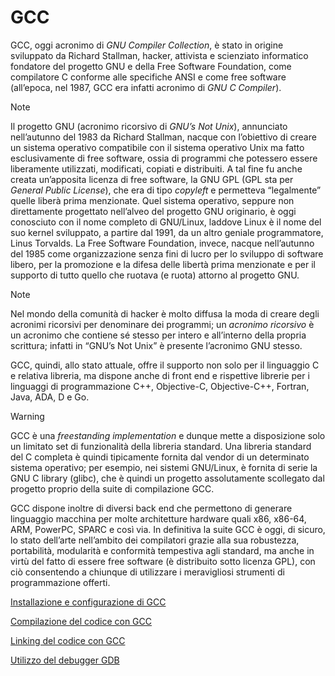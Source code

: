 # GCC

GCC, oggi acronimo di *GNU Compiler Collection*, è stato in origine sviluppato da Richard Stallman, hacker, attivista e scienziato informatico fondatore del progetto GNU e della Free Software Foundation, come compilatore C conforme alle specifiche ANSI e come free software (all’epoca, nel 1987, GCC era infatti acronimo di *GNU C Compiler*).

>[!NOTE]
>Il progetto GNU (acronimo ricorsivo di *GNU’s Not Unix*), annunciato nell’autunno del 1983 da Richard Stallman, nacque con l’obiettivo di creare un sistema operativo compatibile con il sistema operativo Unix ma fatto esclusivamente di free software, ossia di programmi che potessero essere liberamente utilizzati, modificati, copiati e distribuiti. A tal fine fu anche creata un’apposita licenza di free software, la GNU GPL (GPL sta per *General Public License*), che era di tipo *copyleft* e permetteva “legalmente” quelle liberà prima menzionate. Quel sistema operativo, seppure non direttamente progettato nell’alveo del progetto GNU originario, è oggi conosciuto con il nome completo di GNU/Linux, laddove Linux è il nome del suo kernel sviluppato, a partire dal 1991, da un altro geniale programmatore, Linus Torvalds. La Free Software Foundation, invece, nacque nell’autunno del 1985 come organizzazione senza fini di lucro per lo sviluppo di software libero, per la promozione e la difesa delle libertà prima menzionate e per il supporto di tutto quello che ruotava (e ruota) attorno al progetto GNU.

>[!NOTE]
>Nel mondo della comunità di hacker è molto diffusa la moda di creare degli acronimi ricorsivi per denominare dei programmi; un *acronimo ricorsivo* è un acronimo che contiene sé stesso per intero e all’interno della propria scrittura; infatti in “GNU’s Not Unix” è presente l’acronimo GNU stesso.

GCC, quindi, allo stato attuale, offre il supporto non solo per il linguaggio C e relativa libreria, ma dispone anche di front end e rispettive librerie per i linguaggi di programmazione C++, Objective-C, Objective-C++, Fortran, Java, ADA, D e Go.

>[!WARNING]
>GCC è una *freestanding implementation* e dunque mette a disposizione solo un limitato set di funzionalità della libreria standard. Una libreria standard del C completa è quindi tipicamente fornita dal vendor di un determinato sistema operativo; per esempio, nei sistemi GNU/Linux, è fornita di serie la GNU C library (glibc), che è quindi un progetto assolutamente scollegato dal progetto proprio della suite di compilazione GCC.

GCC dispone inoltre di diversi back end che permettono di generare linguaggio macchina per molte architetture hardware quali x86, x86-64, ARM, PowerPC, SPARC e così via. In definitiva la suite GCC è oggi, di sicuro, lo stato dell’arte nell’ambito dei compilatori grazie alla sua robustezza, portabilità, modularità e conformità tempestiva agli standard, ma anche in virtù del fatto di essere free software (è distribuito sotto licenza GPL), con ciò consentendo a chiunque di utilizzare i meravigliosi strumenti di programmazione offerti.

[Installazione e configurazione di GCC](I%20-%20Installazione%20e%20configurazione%20di%20GCC/README.md)

[Compilazione del codice con GCC](II%20-%20Compilazione%20del%20codice%20con%20GCC/README.md)

[Linking del codice con GCC](III%20-%20Linking%20del%20codice%20con%20GCC/README.md)

[Utilizzo del debugger GDB](IV%20-%20Utilizzo%20del%20debugger%20GDB/README.md)
